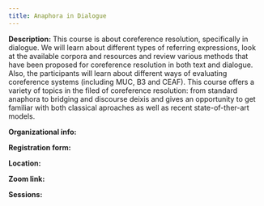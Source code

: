 ```yaml
---
title: Anaphora in Dialogue
---
```

**Description:**
This course is about coreference resolution, specifically in dialogue. We will learn about different types of referring expressions, look at the available corpora and resources and review various methods that have been proposed for coreference resolution in both text and dialogue. Also, the participants will learn about different ways of evaluating coreference systems (including MUC, B3 and CEAF). This course offers a variety of topics in the filed of coreference resolution: from standard anaphora to bridging and discourse deixis and gives an opportunity to get familiar with both classical aproaches as well as recent state-of-ther-art models.

**Organizational info:**

**Registration form:**

**Location:**

**Zoom link:**

**Sessions:**

